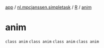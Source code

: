 [app](../../../index.md) / [nl.mpcjanssen.simpletask](../../index.md) / [R](../index.md) / [anim](.)

# anim

`class anim`
`class anim`
`class anim`
`class anim`